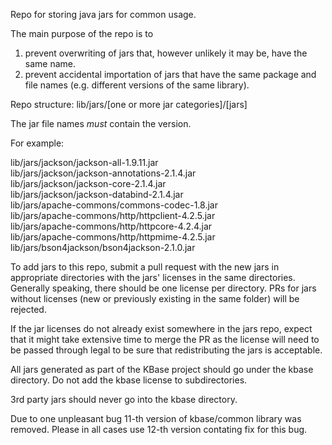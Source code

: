 Repo for storing java jars for common usage.

The main purpose of the repo is to 
1) prevent overwriting of jars that, however unlikely it may be, have the same
name.
2) prevent accidental importation of jars that have the same package and
file names (e.g. different versions of the same library).

Repo structure:
lib/jars/[one or more jar categories]/[jars]

The jar file names *must* contain the version.

For example:

lib/jars/jackson/jackson-all-1.9.11.jar  
lib/jars/jackson/jackson-annotations-2.1.4.jar  
lib/jars/jackson/jackson-core-2.1.4.jar  
lib/jars/jackson/jackson-databind-2.1.4.jar  
lib/jars/apache-commons/commons-codec-1.8.jar  
lib/jars/apache-commons/http/httpclient-4.2.5.jar  
lib/jars/apache-commons/http/httpcore-4.2.4.jar  
lib/jars/apache-commons/http/httpmime-4.2.5.jar  
lib/jars/bson4jackson/bson4jackson-2.1.0.jar  

To add jars to this repo, submit a pull request with the new jars in
appropriate directories with the jars' licenses in the same directories.
Generally speaking, there should be one license per directory. PRs for jars
without licenses (new or previously existing in the same folder) will be
rejected.

If the jar licenses do not already exist somewhere in the jars repo, expect
that it might take extensive time to merge the PR as the license will need to
be passed through legal to be sure that redistributing the jars is acceptable.

All jars generated as part of the KBase project should go under the kbase
directory. Do not add the kbase license to subdirectories.

3rd party jars should never go into the kbase directory.

Due to one unpleasant bug 11-th version of kbase/common library was removed.
Please in all cases use 12-th version contating fix for this bug.
